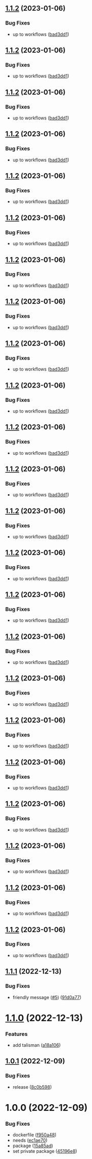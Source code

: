 ## [1.1.2](https://github.com/SocialGouv/sandbox/compare/v1.1.1...v1.1.2) (2023-01-06)


### Bug Fixes

* up to workflows ([bad3dd1](https://github.com/SocialGouv/sandbox/commit/bad3dd138fdb38f0b194254b12d9d33871adae47))

## [1.1.2](https://github.com/SocialGouv/sandbox/compare/v1.1.1...v1.1.2) (2023-01-06)


### Bug Fixes

* up to workflows ([bad3dd1](https://github.com/SocialGouv/sandbox/commit/bad3dd138fdb38f0b194254b12d9d33871adae47))

## [1.1.2](https://github.com/SocialGouv/sandbox/compare/v1.1.1...v1.1.2) (2023-01-06)


### Bug Fixes

* up to workflows ([bad3dd1](https://github.com/SocialGouv/sandbox/commit/bad3dd138fdb38f0b194254b12d9d33871adae47))

## [1.1.2](https://github.com/SocialGouv/sandbox/compare/v1.1.1...v1.1.2) (2023-01-06)


### Bug Fixes

* up to workflows ([bad3dd1](https://github.com/SocialGouv/sandbox/commit/bad3dd138fdb38f0b194254b12d9d33871adae47))

## [1.1.2](https://github.com/SocialGouv/sandbox/compare/v1.1.1...v1.1.2) (2023-01-06)


### Bug Fixes

* up to workflows ([bad3dd1](https://github.com/SocialGouv/sandbox/commit/bad3dd138fdb38f0b194254b12d9d33871adae47))

## [1.1.2](https://github.com/SocialGouv/sandbox/compare/v1.1.1...v1.1.2) (2023-01-06)


### Bug Fixes

* up to workflows ([bad3dd1](https://github.com/SocialGouv/sandbox/commit/bad3dd138fdb38f0b194254b12d9d33871adae47))

## [1.1.2](https://github.com/SocialGouv/sandbox/compare/v1.1.1...v1.1.2) (2023-01-06)


### Bug Fixes

* up to workflows ([bad3dd1](https://github.com/SocialGouv/sandbox/commit/bad3dd138fdb38f0b194254b12d9d33871adae47))

## [1.1.2](https://github.com/SocialGouv/sandbox/compare/v1.1.1...v1.1.2) (2023-01-06)


### Bug Fixes

* up to workflows ([bad3dd1](https://github.com/SocialGouv/sandbox/commit/bad3dd138fdb38f0b194254b12d9d33871adae47))

## [1.1.2](https://github.com/SocialGouv/sandbox/compare/v1.1.1...v1.1.2) (2023-01-06)


### Bug Fixes

* up to workflows ([bad3dd1](https://github.com/SocialGouv/sandbox/commit/bad3dd138fdb38f0b194254b12d9d33871adae47))

## [1.1.2](https://github.com/SocialGouv/sandbox/compare/v1.1.1...v1.1.2) (2023-01-06)


### Bug Fixes

* up to workflows ([bad3dd1](https://github.com/SocialGouv/sandbox/commit/bad3dd138fdb38f0b194254b12d9d33871adae47))

## [1.1.2](https://github.com/SocialGouv/sandbox/compare/v1.1.1...v1.1.2) (2023-01-06)


### Bug Fixes

* up to workflows ([bad3dd1](https://github.com/SocialGouv/sandbox/commit/bad3dd138fdb38f0b194254b12d9d33871adae47))

## [1.1.2](https://github.com/SocialGouv/sandbox/compare/v1.1.1...v1.1.2) (2023-01-06)


### Bug Fixes

* up to workflows ([bad3dd1](https://github.com/SocialGouv/sandbox/commit/bad3dd138fdb38f0b194254b12d9d33871adae47))

## [1.1.2](https://github.com/SocialGouv/sandbox/compare/v1.1.1...v1.1.2) (2023-01-06)


### Bug Fixes

* up to workflows ([bad3dd1](https://github.com/SocialGouv/sandbox/commit/bad3dd138fdb38f0b194254b12d9d33871adae47))

## [1.1.2](https://github.com/SocialGouv/sandbox/compare/v1.1.1...v1.1.2) (2023-01-06)


### Bug Fixes

* up to workflows ([bad3dd1](https://github.com/SocialGouv/sandbox/commit/bad3dd138fdb38f0b194254b12d9d33871adae47))

## [1.1.2](https://github.com/SocialGouv/sandbox/compare/v1.1.1...v1.1.2) (2023-01-06)


### Bug Fixes

* up to workflows ([bad3dd1](https://github.com/SocialGouv/sandbox/commit/bad3dd138fdb38f0b194254b12d9d33871adae47))

## [1.1.2](https://github.com/SocialGouv/sandbox/compare/v1.1.1...v1.1.2) (2023-01-06)


### Bug Fixes

* up to workflows ([bad3dd1](https://github.com/SocialGouv/sandbox/commit/bad3dd138fdb38f0b194254b12d9d33871adae47))

## [1.1.2](https://github.com/SocialGouv/sandbox/compare/v1.1.1...v1.1.2) (2023-01-06)


### Bug Fixes

* up to workflows ([bad3dd1](https://github.com/SocialGouv/sandbox/commit/bad3dd138fdb38f0b194254b12d9d33871adae47))

## [1.1.2](https://github.com/SocialGouv/sandbox/compare/v1.1.1...v1.1.2) (2023-01-06)


### Bug Fixes

* up to workflows ([bad3dd1](https://github.com/SocialGouv/sandbox/commit/bad3dd138fdb38f0b194254b12d9d33871adae47))

## [1.1.2](https://github.com/SocialGouv/sandbox/compare/v1.1.1...v1.1.2) (2023-01-06)


### Bug Fixes

* up to workflows ([bad3dd1](https://github.com/SocialGouv/sandbox/commit/bad3dd138fdb38f0b194254b12d9d33871adae47))

## [1.1.2](https://github.com/SocialGouv/sandbox/compare/v1.1.1...v1.1.2) (2023-01-06)


### Bug Fixes

* up to workflows ([bad3dd1](https://github.com/SocialGouv/sandbox/commit/bad3dd138fdb38f0b194254b12d9d33871adae47))

## [1.1.2](https://github.com/SocialGouv/sandbox/compare/v1.1.1...v1.1.2) (2023-01-06)


### Bug Fixes

* up to workflows ([bad3dd1](https://github.com/SocialGouv/sandbox/commit/bad3dd138fdb38f0b194254b12d9d33871adae47))

## [1.1.2](https://github.com/SocialGouv/sandbox/compare/v1.1.1...v1.1.2) (2023-01-06)


### Bug Fixes

* up to workflows ([bad3dd1](https://github.com/SocialGouv/sandbox/commit/bad3dd138fdb38f0b194254b12d9d33871adae47))

## [1.1.2](https://github.com/SocialGouv/sandbox/compare/v1.1.1...v1.1.2) (2023-01-06)


### Bug Fixes

* up to workflows ([bad3dd1](https://github.com/SocialGouv/sandbox/commit/bad3dd138fdb38f0b194254b12d9d33871adae47))

## [1.1.1](https://github.com/SocialGouv/sandbox/compare/v1.1.0...v1.1.1) (2022-12-13)


### Bug Fixes

* friendly message ([#5](https://github.com/SocialGouv/sandbox/issues/5)) ([91d0a77](https://github.com/SocialGouv/sandbox/commit/91d0a77f6cc75041c72020a2374fef9aa9bf95a0))

# [1.1.0](https://github.com/SocialGouv/sandbox/compare/v1.0.1...v1.1.0) (2022-12-13)


### Features

* add talisman ([a18a106](https://github.com/SocialGouv/sandbox/commit/a18a1063a81f518a17aed8d1b7baa6cae4eb2ade))

## [1.0.1](https://github.com/SocialGouv/sandbox/compare/v1.0.0...v1.0.1) (2022-12-09)


### Bug Fixes

* release ([8c0b598](https://github.com/SocialGouv/sandbox/commit/8c0b598ddd51afcd457e3f0d23dcdb5cd5fa6751))

# 1.0.0 (2022-12-09)


### Bug Fixes

* dockerfile ([f950a48](https://github.com/SocialGouv/sandbox/commit/f950a48d9c80f81c53609c8993fc89d640f13824))
* needs ([ec1ae70](https://github.com/SocialGouv/sandbox/commit/ec1ae7067cfa14f3200097e1bbdb56c0b78789db))
* package ([15a85ad](https://github.com/SocialGouv/sandbox/commit/15a85ad7dbe2e52a11d4815284a2a4b9ef099622))
* set private package ([45196e8](https://github.com/SocialGouv/sandbox/commit/45196e8a1f80138cc5481484aa50a09019220988))
